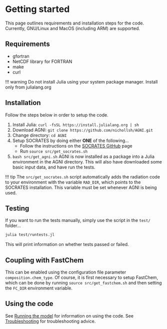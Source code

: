 # Getting started
This page outlines requirements and installation steps for the code. Currently,
GNU/Linux and MacOS (including ARM) are supported.

## Requirements
* gfortran
* NetCDF library for FORTRAN
* make
* curl

!!! warning
    Do not install Julia using your system package manager. Install only from julialang.org

## Installation
Follow the steps below in order to setup the code.
1. Install Julia: `curl -fsSL https://install.julialang.org | sh`
2. Download AGNI: `git clone https://github.com/nichollsh/AGNI.git`
3. Change directory: `cd AGNI`
4. Setup SOCRATES by doing either **ONE** of the following...
    - Follow the instructions on the [SOCRATES GitHub](https://github.com/nichollsh/SOCRATES) page
    - Run `source src/get_socrates.sh`
5. `bash src/get_agni.sh`
AGNI is now installed as a package into a Julia environment in the AGNI
directory. This will also have downloaded some basic input data, and have run the tests.

!!! tip
    The `src/get_socrates.sh` script automatically adds the radiation code to your
    environment with the variable `RAD_DIR`, which points to the SOCRATES installation.
    This variable must be set whenever AGNI is being used.

## Testing
If you want to run the tests manually, simply use the script in the `test/` folder...
```bash
julia test/runtests.jl
```
This will print information on whether tests passed or failed.

## Coupling with FastChem
This can be enabled using the configuration file parameter `composition.chem_type`. Of
course, it is first necessary to setup FastChem, which can be done by running
`source src/get_fastchem.sh` and then setting the `FC_DIR` environment variable.

## Using the code
See [Running the model](@ref) for information on using the code.
See [Troubleshooting](@ref) for troubleshooting advice.
